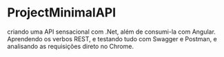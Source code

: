 # ProjectMinimalAPI
criando uma API sensacional com .Net, além de consumi-la com Angular. Aprendendo os verbos REST, e testando tudo com Swagger e Postman, e analisando as requisições direto no Chrome.
